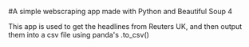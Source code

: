 #A simple webscraping app made with Python and Beautiful Soup 4

This app is used to get the headlines from Reuters UK, and then output them into a csv file using panda's .to_csv()
